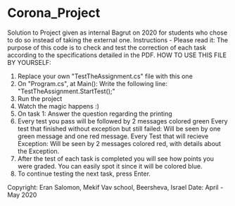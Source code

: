 # Corona_Project
Solution to Project given as internal Bagrut on 2020 for students who chose to do so instead of taking the external one.
Instructions - Please read it:
The purpose of this code is to check and test
the correction of each task according to the
specifications detailed in the PDF.
HOW TO USE THIS FILE BY YOURSELF:
1. Replace your own "TestTheAssignment.cs" file with this one
2. On "Program.cs", at Main(): Write the following line:
   "TestTheAssignment.StartTest();"
3. Run the project
4. Watch the magic happens :)
5. On task 1: Answer the question regarding the printing 
6. Every test you pass will be followed by 2 messages colored green
   Every test that finished without exception but still failed:
         Will be seen by one green message and one red message.
   Every Test that will recieve Exception:
         Will be seen by 2 messages colored red, with details about the Exception.
7. After the test of each task is completed you will see how points you were graded.
    You can easily spot it since it will be colored blue.
8. To continue testing the next task, press Enter.

Copyright: Eran Salomon, Mekif Vav school, Beersheva, Israel
Date: April - May 2020
